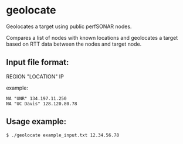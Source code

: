 # geolocate
Geolocates a target using public perfSONAR nodes.

Compares a list of nodes with known locations and geolocates a target based on RTT data between the nodes and target node.

## Input file format:

REGION "LOCATION" IP

example:
```
NA "UNR" 134.197.11.250
NA "UC Davis" 128.120.80.78
```


## Usage example:

`$ ./geolocate example_input.txt 12.34.56.78`